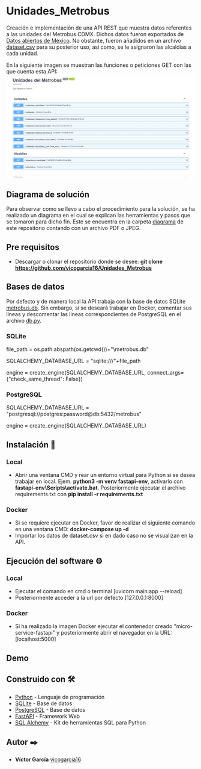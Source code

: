 # Unidades_Metrobus

Creación e implementación de una API REST que muestra datos referentes a las unidades del Metrobus CDMX. Dichos datos fueron exportados de [Datos abiertos de México](https://datos.cdmx.gob.mx/dataset/prueba_fetchdata_metrobus/resource/ad360a0e-b42f-482c-af12-1fd72140032e). No obstante, fueron añadidos en un archivo [dataset.csv](https://github.com/vicogarcia16/Unidades_Metrobus/blob/master/dataset.csv) para su posterior uso, asi como, se le asignaron las alcaldias a cada unidad.

En la siguiente imagen se muestran las funciones o peticiones GET con las que cuenta esta API:
![Listado de funciones](https://github.com/vicogarcia16/Unidades_Metrobus/blob/master/diagrama/listado_peticiones_GET.JPG)

## Diagrama de solución

Para observar como se llevo a cabo el procedimiento para la solución, se ha realizado un diagrama en el cual se explican las herramientas y pasos que se tomaron para dicho fin. Este se encuentra en la carpeta [diagrama](https://github.com/vicogarcia16/Unidades_Metrobus/tree/master/diagrama) de este repositorio contando con un archivo PDF o JPEG.

## Pre requisitos

* Descargar o clonar el repositorio donde se desee: **git clone https://github.com/vicogarcia16/Unidades_Metrobus**

## Bases de datos

Por defecto y de manera local la API trabaja con la base de datos SQLite [metrobus.db](https://github.com/vicogarcia16/Unidades_Metrobus/blob/master/metrobus.db). Sin embargo, si se deseará trabajar en Docker, comentar sus lineas y descomentar las lineas correspondientes de PostgreSQL en el archivo [db.py](https://github.com/vicogarcia16/Unidades_Metrobus/blob/master/config/db.py).

### SQLite

file_path = os.path.abspath(os.getcwd())+"\metrobus.db"

SQLALCHEMY_DATABASE_URL = "sqlite:///"+file_path 

engine = create_engine(SQLALCHEMY_DATABASE_URL, connect_args={"check_same_thread": False})

### PostgreSQL

SQLALCHEMY_DATABASE_URL = "postgresql://postgres:password@db:5432/metrobus" 

engine = create_engine(SQLALCHEMY_DATABASE_URL) 


## Instalación 🔧

### Local
* Abrir una ventana CMD y rear un entorno virtual para Python si se desea trabajar en local. Ejem. **python3 -m venv fastapi-env**, activarlo con **fastapi-env\Scripts\activate.bat**. Posteriormente ejecutar el archivo requirements.txt con **pip install -r requirements.txt**

### Docker
* Si se requiere ejecutar en Docker, favor de realizar el siguiente comando en una ventana CMD: **docker-compose up -d** 
* Importar los datos de dataset.csv si en dado caso no se visualizan en la API.

## Ejecución del software ⚙️
### Local
* Ejecutar el comando en cmd o terminal [uvicorn main:app --reload]
* Posteriormente acceder a la url por defecto [127.0.0.1:8000]
### Docker
* Si ha realizado la imagen Docker ejecutar el contenedor creado "micro-service-fastapi" y posteriormente abrir el navegador en la URL: [localhost:5000]

## Demo


## Construido con 🛠️

* [Python](https://www.python.org/) - Lenguaje de programación
* [SQLite](https://www.sqlite.org/index.html) - Base de datos
* [PostgreSQL](https://www.postgresql.org/) - Base de datos
* [FastAPI](https://fastapi.tiangolo.com/) - Framework Web
* [SQL Alchemy](https://www.sqlalchemy.org/) - Kit de herramientas SQL para Python

## Autor ✒️

* **Víctor García** [vicogarcia16](https://github.com/vicogarcia16) 
